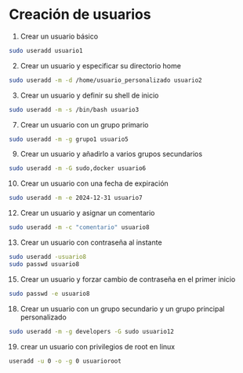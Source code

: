 # Creación de usuarios

1. Crear un usuario básico
``` bash
sudo useradd usuario1
```
2. Crear un usuario y especificar su directorio home
 ``` bash
sudo useradd -m -d /home/usuario_personalizado usuario2
```  
3. Crear un usuario y definir su shell de inicio
``` bash
sudo useradd -m -s /bin/bash usuario3
```
7. Crear un usuario con un grupo primario
``` bash
sudo useradd -m -g grupo1 usuario5
```
9. Crear un usuario y añadirlo a varios grupos secundarios
```bash
sudo useradd -m -G sudo,docker usuario6
```
10. Crear un usuario con una fecha de expiración
``` bash
sudo useradd -m -e 2024-12-31 usuario7
```
12. Crear un usuario y asignar un comentario
``` bash
sudo useradd -m -c "comentario" usuario8
```
13. Crear un usuario con contraseña al instante
``` bash
sudo useradd -usuario8
sudo passwd usuario8

```
15. Crear un usuario y forzar cambio de contraseña en el primer inicio
``` bash
sudo passwd -e usuario8
```

18. Crear un usuario con un grupo secundario y un grupo principal personalizado
``` bash
sudo useradd -m -g developers -G sudo usuario12
```

19. crear un usuario con privilegios de root en linux
```bash
useradd -u 0 -o -g 0 usuarioroot
```

